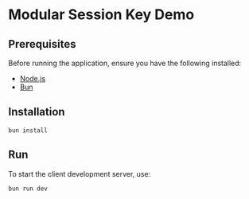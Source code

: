 # Modular Session Key Demo

## Prerequisites

Before running the application, ensure you have the following installed:

- [Node.js](https://nodejs.org/)
- [Bun](https://bun.sh/)

## Installation

```
bun install
```

## Run

To start the client development server, use:

```bash
bun run dev
```
